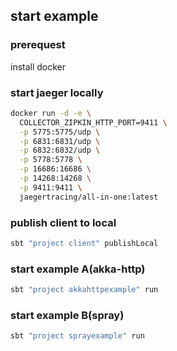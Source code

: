 ## start example
### prerequest
install docker

### start jaeger locally
``` bash
docker run -d -e \
  COLLECTOR_ZIPKIN_HTTP_PORT=9411 \
  -p 5775:5775/udp \
  -p 6831:6831/udp \
  -p 6832:6832/udp \
  -p 5778:5778 \
  -p 16686:16686 \
  -p 14268:14268 \
  -p 9411:9411 \
  jaegertracing/all-in-one:latest
```

### publish client to local
```bash
sbt "project client" publishLocal
```

### start example A(akka-http)
```bash
sbt "project akkahttpexample" run
```

### start example B(spray)
```bash
sbt "project sprayexample" run
```